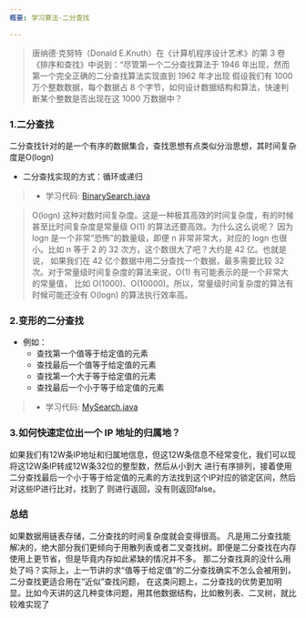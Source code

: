 ```yaml
---
概要: 学习算法-二分查找

---
```

>唐纳德·克努特（Donald E.Knuth）在《计算机程序设计艺术》的第 3 卷《排序和查找》中说到：“尽管第一个二分查找算法于 1946 年出现，然而第一个完全正确的二分查找算法实现直到 1962 年才出现
> 假设我们有 1000 万个整数数据，每个数据占 8 个字节，如何设计数据结构和算法，快速判断某个整数是否出现在这 1000 万数据中？


### 1.二分查找 
二分查找针对的是一个有序的数据集合，查找思想有点类似分治思想，其时间复杂度是O(logn)
- 二分查找实现的方式：循环或递归
> * 学习代码: [BinarySearch.java](BinarySearch.java)

>O(logn) 这种对数时间复杂度。这是一种极其高效的时间复杂度，有的时候甚至比时间复杂度是常量级 O(1) 的算法还要高效。为什么这么说呢？
>因为 logn 是一个非常“恐怖”的数量级，即便 n 非常非常大，对应的 logn 也很小。比如 n 等于 2 的 32 次方，这个数很大了吧？大约是 42 亿。也就是说，
>如果我们在 42 亿个数据中用二分查找一个数据，最多需要比较 32 次。对于常量级时间复杂度的算法来说，O(1) 有可能表示的是一个非常大的常量值，
>比如 O(1000)、O(10000)。所以，常量级时间复杂度的算法有时候可能还没有 O(logn) 的算法执行效率高。

### 2.变形的二分查找
- 例如：
  - 查找第一个值等于给定值的元素
  - 查找最后一个值等于给定值的元素
  - 查找第一个大于等于给定值的元素
  - 查找最后一个小于等于给定值的元素
  
> * 学习代码: [MySearch.java](MySearch.java)
 
### 3.如何快速定位出一个 IP 地址的归属地？
如果我们有12W条IP地址和归属地信息，但这12W条信息不经常变化，我们可以现将这12W条IP转成12W条32位的整型数，然后从小到大
进行有序排列，接着使用二分查找最后一个小于等于给定值的元素的方法找到这个IP对应的锁定区间，然后对这些IP进行比对，找到了
则进行返回，没有则返回false。



### 总结
如果数据用链表存储，二分查找的时间复杂度就会变得很高。
凡是用二分查找能解决的，绝大部分我们更倾向于用散列表或者二叉查找树。即便是二分查找在内存使用上更节省，但是毕竟内存如此紧缺的情况并不多。
那二分查找真的没什么用处了吗？实际上，上一节讲的求“值等于给定值”的二分查找确实不怎么会被用到，二分查找更适合用在“近似”查找问题，
在这类问题上，二分查找的优势更加明显。比如今天讲的这几种变体问题，用其他数据结构，比如散列表、二叉树，就比较难实现了
